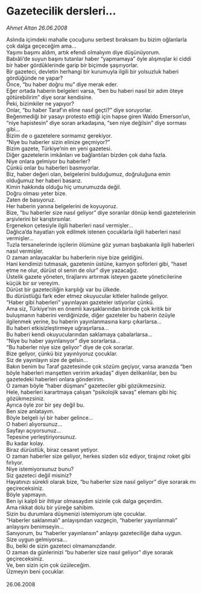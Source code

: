 # Gazetecilik dersleri...

*Ahmet Altan 26.06.2008*

<div class="taraf_structure_2col_1zq">
<div class="margen_n">



 <p>Aslında içimdeki mahalle çocuğunu serbest bıraksam bu bizim oğlanlarla çok dalga geçeceğim ama...<br/>
Yaşımı başımı aldım, artık efendi olmalıyım diye düşünüyorum.<br/>
Babıâli’de suyun başını tutanlar haber “yapmamaya” öyle alışmışlar ki ciddi bir haber gördüklerinde garip bir biçimde şaşırıyorlar.<br/>
Bir gazeteci, devletin herhangi bir kurumuyla ilgili bir yolsuzluk haberi gördüğünde ne yapar?<br/>
Önce, “bu haber doğru mu” diye merak eder.<br/>
Eğer ortada haberin belgeleri varsa, “ben bu haberi nasıl bir adım öteye götürebilirim” diye sorar kendisine.<br/>
Peki, bizimkiler ne yapıyor?<br/>
Onlar, “bu haber Taraf’ın eline nasıl geçti?” diye soruyorlar.<br/>
Beğenmediği bir yasayı protesto ettiği için hapse giren Waldo Emerson’un, “niye hapistesin” diye soran arkadaşına, “sen niye değilsin” diye sorması gibi...<br/>
Bizim de o gazetelere sormamız gerekiyor.<br/>
“Niye bu haberler sizin elinize geçmiyor?”<br/>
Bizim gazete, Türkiye’nin en yeni gazetesi.<br/>
Diğer gazetelerin imkânları ve bağlantıları bizden çok daha fazla.<br/>
Niye onlara gelmiyor bu haberler?<br/>
Çünkü onlar bu haberleri basmıyorlar.<br/>
Biz, haber değeri olan, belgelerini bulduğumuz, doğruluğuna emin olduğumuz her haberi basarız.<br/>
Kimin hakkında olduğu hiç umurumuzda değil.<br/>
Doğru olması yeter bize.<br/>
Zaten de basıyoruz.<br/>
Her haberin yanına belgelerini de koyuyoruz.<br/>
Bize, “bu haberler size nasıl geliyor” diye soranlar dönüp kendi gazetelerinin arşivlerini bir karıştırsınlar.<br/>
Ergenekon çetesiyle ilgili haberleri nasıl vermişler...<br/>
Dağlıca’da hayatları yok edilmek istenen çocuklarla ilgili haberleri nasıl vermişler... <br/>
Tuzla tersanelerinde işçilerin ölümüne göz yuman başbakanla ilgili haberleri nasıl vermişler.<br/>
O zaman anlayacaklar bu haberlerin niye bize geldiğini.<br/>
Hani kendimizi tutmasak, gazetenin üstüne, kamyon şoförleri gibi, “haset etme ne olur, dürüst ol senin de olur” diye yazacağız.<br/>
Üstelik gazete yöneten, tirajlarını artırmak isteyen gazete yöneticilerine küçük bir sır vereyim.<br/>
Dürüst bir gazeteciliğin karşılığı var bu ülkede.<br/>
Bu dürüstlüğü fark eder etmez okuyucular kitleler halinde geliyor.<br/>
“Haber gibi haberleri” yayınlayan gazeteler istiyorlar çünkü.<br/>
Ama siz, Türkiye’nin en önemli kavşaklarından birinde çok kritik bir buluşmanın haberini verdiğinizde, diğer gazeteler bu haberin özüyle ilgilenmek yerine, bu haberin yayınlanmasına karşı çıkarlarsa...<br/>
Bu haberi etkisizleştirmeye uğraşırlarsa...<br/>
Bu haberi kendi okuyucularından saklamaya çabalarlarsa...<br/>
“Niye bu haber yayınlanıyor” diye sorarlarsa...<br/>
“Bu haberler niye size geliyor” diye de çok sorarlar.<br/>
Bize geliyor, çünkü biz yayınlıyoruz çocuklar.<br/>
Siz de yayınlayın size de gelsin...<br/>
Bakın benim bu Taraf gazetesinde çok sözüm geçiyor, varsa aranızda “ben böyle haberleri manşetten veririm arkadaş” diyen delikanlılar, ben bu gazetedeki haberleri onlara gönderirim.<br/>
O zaman böyle “haber düşmanı” gazeteciler gibi gözükmezsiniz.<br/>
Hele, haberleri karartmaya çalışan “psikolojik savaş” elemanı gibi hiç gözükmezsiniz.<br/>
Ayrıca öyle zor bir şey değil bu.<br/>
Ben size anlatayım.<br/>
Böyle belgeli iyi bir haber gelince...<br/>
O haberi alıyorsunuz...<br/>
Sayfayı açıyorsunuz...<br/>
Tepesine yerleştiriyorsunuz.<br/>
Bu kadar kolay.<br/>
Biraz dürüstlük, biraz cesaret yetiyor.<br/>
O zaman haberler size geliyor, herkes sizden söz ediyor, tirajınız roket gibi fırlıyor.<br/>
Niye istemiyorsunuz bunu?<br/>
Siz gazeteci değil misiniz?<br/>
Hayatınızı sürekli olarak bize, “bu haberler size nasıl geliyor” diye sorarak mı geçireceksiniz.<br/>
Böyle yapmayın.<br/>
Ben iyi kalpli bir ihtiyar olmasaydım sizinle çok dalga geçerdim.<br/>
Ama rikkat dolu bir yüreğe sahibim.<br/>
Sizin bu durumlara düşmenizi istemiyorum işte çocuklar.<br/>
“Haberler saklanmalı” anlayışından vazgeçin, “haberler yayınlanmalı” anlayışını benimseyin...<br/>
Sanıyorum, bu “haberler yayınlansın” anlayışı gazeteciliğe daha uygun.<br/>
Size uygun gelmiyorsa...<br/>
Bu, belki de sizin gazeteci olmamanızdandır.<br/>
O zaman da günlerinizi “bu haberler size nasıl geliyor” diye sorarak geçireceksiniz.<br/>
Ve, ben sizin için çok üzüleceğim.<br/>
Üzmeyin beni çocuklar. <br/>
<br/>
26.06.2008</p>
<br/>
<br/>
<br/>



<br/>


<div id="taraf_not">
</div>

</div>


</div>
